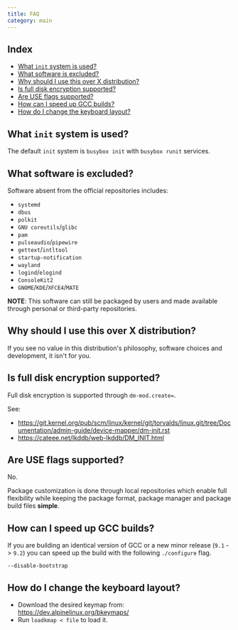 ```yaml
---
title: FAQ
category: main
---
```


## Index

<!-- vim-markdown-toc GFM -->

* [What `init` system is used?](#what-init-system-is-used)
* [What software is excluded?](#what-software-is-excluded)
* [Why should I use this over X distribution?](#why-should-i-use-this-over-x-distribution)
* [Is full disk encryption supported?](#is-full-disk-encryption-supported)
* [Are USE flags supported?](#are-use-flags-supported)
* [How can I speed up GCC builds?](#how-can-i-speed-up-gcc-builds)
* [How do I change the keyboard layout?](#how-do-i-change-the-keyboard-layout)

<!-- vim-markdown-toc -->

## What `init` system is used?

The default `init` system is `busybox init` with `busybox runit` services.

## What software is excluded?

Software absent from the official repositories includes:

- `systemd`
- `dbus`
- `polkit`
- `GNU coreutils`/`glibc`
- `pam`
- `pulseaudio`/`pipewire`
- `gettext`/`intltool`
- `startup-notification`
- `wayland`
- `logind`/`elogind`
- `ConsoleKit2`
- `GNOME`/`KDE`/`XFCE4`/`MATE`

**NOTE**: This software can still be packaged by users and made available through personal or third-party repositories.

## Why should I use this over X distribution?

If you see no value in this distribution's philosophy, software choices and development, it isn't for you.

## Is full disk encryption supported?

Full disk encryption is supported through `dm-mod.create=`.

See:

- <https://git.kernel.org/pub/scm/linux/kernel/git/torvalds/linux.git/tree/Documentation/admin-guide/device-mapper/dm-init.rst>
- <https://cateee.net/lkddb/web-lkddb/DM_INIT.html>

## Are USE flags supported?

No.

Package customization is done through local repositories which enable full flexibility while keeping the package format, package manager and package build files **simple**.

## How can I speed up GCC builds?

If you are building an identical version of GCC or a new minor release (`9.1` -> `9.2`) you can speed up the build with the following `./configure` flag.

```
--disable-bootstrap
```

## How do I change the keyboard layout?

- Download the desired keymap from: <https://dev.alpinelinux.org/bkeymaps/>
- Run `loadkmap < file` to load it.
